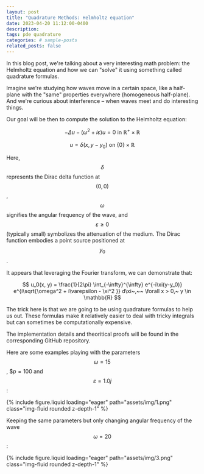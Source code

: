 ```yaml
---
layout: post
title: "Quadrature Methods: Helmholtz equation"
date: 2023-04-20 11:12:00-0400
description: 
tags: pde quadrature
categories: # sample-posts
related_posts: false
---
```

In this blog post, we're talking about a very interesting math problem: the Helmholtz equation and how we can "solve" it using something called quadrature formulas. 

Imagine we're studying how waves move in a certain space, like a half-plane with the "same" properties everywhere (homogeneous half-plane). And we're curious about interference – when waves meet and do interesting things. 

Our goal will be then to compute the solution to the Helmholtz equation:

$$
-\Delta u - (\omega^2 + i\varepsilon)u = 0 \text{ in } \mathbb{R}^+ \times \mathbb{R}
$$

$$
u = \delta(x, y - y_0) \text{ on } \{0\} \times \mathbb{R}
$$

Here, $$\delta$$ represents the Dirac delta function at $$(0, 0)$$, $$\omega$$ signifies the angular frequency of the wave, and $$\varepsilon \geq 0$$ (typically small) symbolizes the attenuation of the medium. The Dirac function embodies a point source positioned at $$y_0$$. 

It appears that leveraging the Fourier transform, we can demonstrate that:

$$
u_0(x, y) = \frac{1}{2\pi} \int_{-\infty}^{\infty} e^{-i\xi(y-y_0)} e^{i\sqrt{\omega^2 + i\varepsilon - \xi^2 }} d\xi~,~~ \forall x > 0,~ y \in \mathbb{R}
$$

The trick here is that we are going to be using quadrature formulas to help us out. These formulas make it relatively easier to deal with tricky integrals but can sometimes be computationally expensive.

The implementation details and theoritical proofs will be found in the corresponding GitHub repository.

Here are some examples playing with the parameters $$\omega = 15$$, $$p = 100$ and $$\varepsilon = 1.0j$$: 

{% include figure.liquid loading="eager" path="assets/img/1.png" class="img-fluid rounded z-depth-1" %}

Keeping the same parameters but only changing angular frequency of the wave $$\omega=20$$:

{% include figure.liquid loading="eager" path="assets/img/3.png" class="img-fluid rounded z-depth-1" %}

